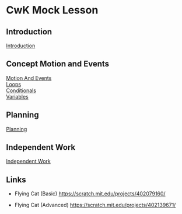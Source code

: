 
# CwK Mock Lesson 

## Introduction

[Introduction](../common/intro.md)

## Concept Motion and Events

[Motion And Events](motion-and-events.md)  
[Loops](loops.md)  
[Conditionals](conditionals.md)  
[Variables](variables.md)  

## Planning 

[Planning](planning.md)

## Independent Work

[Independent Work](independent.md)

## Links

- Flying Cat (Basic)
    https://scratch.mit.edu/projects/402079160/

- Flying Cat (Advanced)
    https://scratch.mit.edu/projects/402139671/
